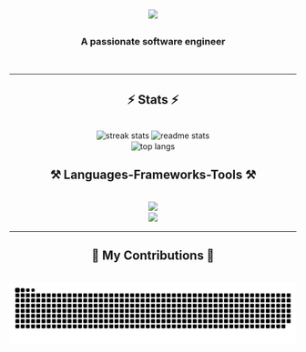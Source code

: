 
<!--
**nightbounty/nightbounty** is a ✨ _special_ ✨ repository because its `README.md` (this file) appears on your GitHub profile.

Here are some ideas to get you started:

- 🔭 I’m currently working on ...
- 🌱 I’m currently learning ...
- 👯 I’m looking to collaborate on ...
- 🤔 I’m looking for help with ...
- 💬 Ask me about ...
- 📫 How to reach me: ...
- 😄 Pronouns: ...
- ⚡ Fun fact: ...
-->

<h1 align="center">
    <img src="https://readme-typing-svg.herokuapp.com/?font=Righteous&size=35&center=true&vCenter=true&width=500&height=70&duration=4000&lines=Hi+There!+👋;+I'm+Kevin!;" />
</h1>
<h3 align="center">A passionate software engineer</h3>

<br/>






<hr/>

<h2 align="center">⚡ Stats ⚡</h2>
<br>
<div align=center>
  <img width=390 src="https://streak-stats.demolab.com/?user=nightbounty&count_private=true&theme=react&border_radius=10" alt="streak stats"/>
  <img width=390 src="https://github-readme-stats-nightbounty.vercel.app/api?username=salesp07&count_private=true&show_icons=true&theme=react&rank_icon=github&border_radius=10" alt="readme stats" />
  <br/>
  <img width=325 align="center" src="https://github-readme-stats-nightbounty.vercel.app/api/top-langs/?username=nightbounty&hide=HTML&langs_count=8&layout=compact&theme=react&border_radius=10&size_weight=0.5&count_weight=0.5&exclude_repo=github-readme-stats" alt="top langs" />
</div>
<h2 align="center">⚒️ Languages-Frameworks-Tools ⚒️</h2>
<br/>
<div align="center">
    <img src="https://skillicons.dev/icons?i=nodejs,github,python,javascript,typescript,java" /><br>
    <img src="https://skillicons.dev/icons?i=react,express,mongodb,mysql,html,css,vscode,figma,git" />
</div>

<hr/>

<div align="center">
  <h2>🐍 My Contributions 🐍</h2>
  <br>
<picture>
  <source media="(prefers-color-scheme: dark)" srcset="https://raw.githubusercontent.com/nightbounty/nightbounty/output/github-contribution-grid-snake-dark.svg">
  <source media="(prefers-color-scheme: light)" srcset="https://raw.githubusercontent.com/nightbounty/nightbounty/output/github-contribution-grid-snake.svg">
  <img alt="github contribution grid snake animation" src="https://raw.githubusercontent.com/nightbounty/nightbounty/output/github-contribution-grid-snake.svg">
</picture>
  
  <br/><br/><br/>
</div>

